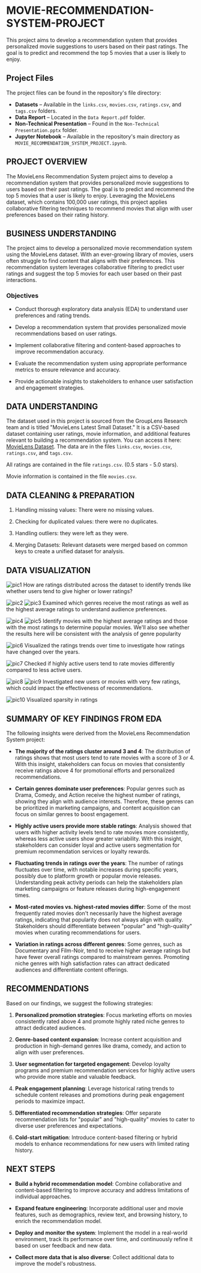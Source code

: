 # MOVIE-RECOMMENDATION-SYSTEM-PROJECT
This project aims to develop a recommendation system that provides personalized movie suggestions to users based on their past ratings. The goal is to predict and recommend the top 5 movies that a user is likely to enjoy. 


## Project Files

The project files can be found in the repository's file directory:

- **Datasets** – Available in the `links.csv`, `movies.csv`, `ratings.csv`, and `tags.csv` folders.
- **Data Report** – Located in the `Data Report.pdf` folder.
- **Non-Technical Presentation** – Found in the `Non-Technical Presentation.pptx` folder.
- **Jupyter Notebook** – Available in the repository's main directory as `MOVIE_RECOMMENDATION_SYSTEM_PROJECT.ipynb`.


## PROJECT OVERVIEW
The MovieLens Recommendation System project aims to develop a recommendation system that provides personalized movie suggestions to users based on their past ratings. The goal is to predict and recommend the top 5 movies that a user is likely to enjoy. Leveraging the MovieLens dataset, which contains 100,000 user ratings, this project applies collaborative filtering techniques to recommend movies that align with user preferences based on their rating history.


## BUSINESS UNDERSTANDING
The project aims to develop a personalized movie recommendation system using the MovieLens dataset. With an ever-growing library of movies, users often struggle to find content that aligns with their preferences. This recommendation system leverages collaborative filtering to predict user ratings and suggest the top 5 movies for each user based on their past interactions.

  ### Objectives

   - Conduct thorough exploratory data analysis (EDA) to understand user preferences and rating trends.

   - Develop a recommendation system that provides personalized movie recommendations based on user ratings.

   - Implement collaborative filtering and content-based approaches to improve recommendation accuracy.

   - Evaluate the recommendation system using appropriate performance metrics to ensure relevance and accuracy.

   - Provide actionable insights to stakeholders to enhance user satisfaction and engagement strategies.


   
## DATA UNDERSTANDING
The dataset used in this project is sourced from the GroupLens Research team and is titled "MovieLens Latest Small Dataset." It is a CSV-based dataset containing user ratings, movie information, and additional features relevant to building a recommendation system. You can access it here: [MovieLens Dataset](https://grouplens.org/datasets/movielens/latest/).
The data are in the files `links.csv`, `movies.csv`, `ratings.csv`, and `tags.csv`.

All ratings are contained in the file `ratings.csv`. (0.5 stars - 5.0 stars).

Movie information is contained in the file `movies.csv`. 



## DATA CLEANING & PREPARATION
1. Handling missing values: There were no missing values.
  
2. Checking for duplicated values: there were no duplicates.

3. Handling outliers: they were left as they were.

4. Merging Datasets: Relevant datasets were merged based on common keys to create a unified dataset for analysis.

   
   
## DATA VISUALIZATION

   ![pic1](https://github.com/user-attachments/assets/31ecfa55-02f9-4969-8eaa-8a4e11cb8c41) 
   How are ratings distributed across the dataset to identify trends like whether users tend to give higher or lower ratings?
   

   ![pic2](https://github.com/user-attachments/assets/608e7128-32d1-429b-aad2-48403e03ed12)
   ![pic3](https://github.com/user-attachments/assets/b8a685e8-86ee-49e8-ae24-81d1102af53e)
   Examined which genres receive the most ratings as well as the highest average ratings to understand audience preferences.


   ![pic4](https://github.com/user-attachments/assets/11985307-a33e-409f-b67e-7e17d6f31f49)
   ![pic5](https://github.com/user-attachments/assets/f1b66f5e-14e8-41b1-a17b-e9fd0590856b)
   Identify movies with the highest average ratings and those with the most ratings to determine popular movies. We'll also see whether the results here will be consistent with the 
   analysis of genre popularity


   ![pic6](https://github.com/user-attachments/assets/a3b41fc0-d795-499b-9db1-0c38a838ba8d)
   Visualized the ratings trends over time to investigate how ratings have changed over the years.


   ![pic7](https://github.com/user-attachments/assets/90fbdb05-52d0-476b-8555-9e73a5a36997)
   Checked if highly active users tend to rate movies differently compared to less active users.


   ![pic8](https://github.com/user-attachments/assets/7db7fa85-d7f8-4348-80b4-bb45a7f17b0e)
   ![pic9](https://github.com/user-attachments/assets/e4750bad-0063-4614-a45a-c59ad56e7e16)
   Investigated new users or movies with very few ratings, which could impact the effectiveness of recommendations.


   ![pic10](https://github.com/user-attachments/assets/0269f703-0232-4a0f-afaf-1234908cb335)
   Visualized sparsity in ratings



## SUMMARY OF KEY FINDINGS FROM EDA
The following insights were derived from the MovieLens Recommendation System project:

- **The majority of the ratings cluster around 3 and 4**: The distribution of ratings shows that most users tend to rate movies with a score of 3 or 4. With this insight, stakeholders can 
      focus on movies that consistently receive ratings above 4 for promotional efforts and personalized recommendations.
  
- **Certain genres dominate user preferences**: Popular genres such as Drama, Comedy, and Action receive the highest number of ratings, showing they align with audience interests. 
      Therefore, these genres can be prioritized in marketing campaigns, and content acquisition can focus on similar genres to boost engagement.
   
- **Highly active users provide more stable ratings**: Analysis showed that users with higher activity levels tend to rate movies more consistently, whereas less active users show 
      greater variability. With this insight, stakeholders can consider loyal and active users segmentation for premium recommendation services or loyalty rewards.

- **Fluctuating trends in ratings over the years**: The number of ratings fluctuates over time, with notable increases during specific years, possibly due to platform growth or popular 
      movie releases. Understanding peak activity periods can help the stakeholders plan marketing campaigns or feature releases during high-engagement times.

- **Most-rated movies vs. highest-rated movies differ**: Some of the most frequently rated movies don't necessarily have the highest average ratings, indicating that popularity does not 
      always align with quality. Stakeholders should differentiate between "popular" and "high-quality" movies when curating recommendations for users.

- **Variation in ratings across different genres**: Some genres, such as Documentary and Film-Noir, tend to receive higher average ratings but have fewer overall ratings compared to 
      mainstream genres. Promoting niche genres with high satisfaction rates can attract dedicated audiences and differentiate content offerings.


## RECOMMENDATIONS
Based on our findings, we suggest the following strategies:

1. **Personalized promotion strategies**:
Focus marketing efforts on movies consistently rated above 4 and promote highly rated niche genres to attract dedicated audiences.

2. **Genre-based content expansion**:
Increase content acquisition and production in high-demand genres like drama, comedy, and action to align with user preferences.

3. **User segmentation for targeted engagement**:
Develop loyalty programs and premium recommendation services for highly active users who provide more stable and valuable feedback.

4. **Peak engagement planning**:
Leverage historical rating trends to schedule content releases and promotions during peak engagement periods to maximize impact.

5. **Differentiated recommendation strategies**:
Offer separate recommendation lists for "popular" and "high-quality" movies to cater to diverse user preferences and expectations.

6. **Cold-start mitigation**:
Introduce content-based filtering or hybrid models to enhance recommendations for new users with limited rating history.



## NEXT STEPS
- **Build a hybrid recommendation model**: Combine collaborative and content-based filtering to improve accuracy and address limitations of individual approaches.

- **Expand feature engineering**: Incorporate additional user and movie features, such as demographics, review text, and browsing history, to enrich the recommendation model.

- **Deploy and monitor the system**: Implement the model in a real-world environment, track its performance over time, and continuously refine it based on user feedback and new data.

- **Collect more data that is also diverse**: Collect additional data to improve the model's robustness.
